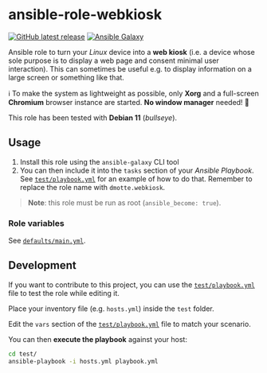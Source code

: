 # ansible-role-webkiosk

[![GitHub latest release](https://img.shields.io/github/v/release/dmotte/ansible-role-webkiosk?logo=github&style=flat-square)](https://github.com/dmotte/ansible-role-webkiosk/actions)
[![Ansible Galaxy](https://img.shields.io/badge/galaxy-dmotte.webkiosk-blueviolet?logo=ansible&style=flat-square)](https://galaxy.ansible.com/dmotte/webkiosk)

Ansible role to turn your _Linux_ device into a **web kiosk** (i.e. a device whose sole purpose is to display a web page and consent minimal user interaction). This can sometimes be useful e.g. to display information on a large screen or something like that.

:information_source: To make the system as lightweight as possible, only **Xorg** and a full-screen **Chromium** browser instance are started. **No window manager** needed! :slightly_smiling_face:

This role has been tested with **Debian 11** (_bullseye_).

## Usage

1. Install this role using the `ansible-galaxy` CLI tool
2. You can then include it into the `tasks` section of your _Ansible Playbook_. See [`test/playbook.yml`](test/playbook.yml) for an example of how to do that. Remember to replace the role name with `dmotte.webkiosk`.

> **Note**: this role must be run as root (`ansible_become: true`).

### Role variables

See [`defaults/main.yml`](defaults/main.yml).

## Development

If you want to contribute to this project, you can use the [`test/playbook.yml`](test/playbook.yml) file to test the role while editing it.

Place your inventory file (e.g. `hosts.yml`) inside the `test` folder.

Edit the `vars` section of the [`test/playbook.yml`](test/playbook.yml) file to match your scenario.

You can then **execute the playbook** against your host:

```bash
cd test/
ansible-playbook -i hosts.yml playbook.yml
```
